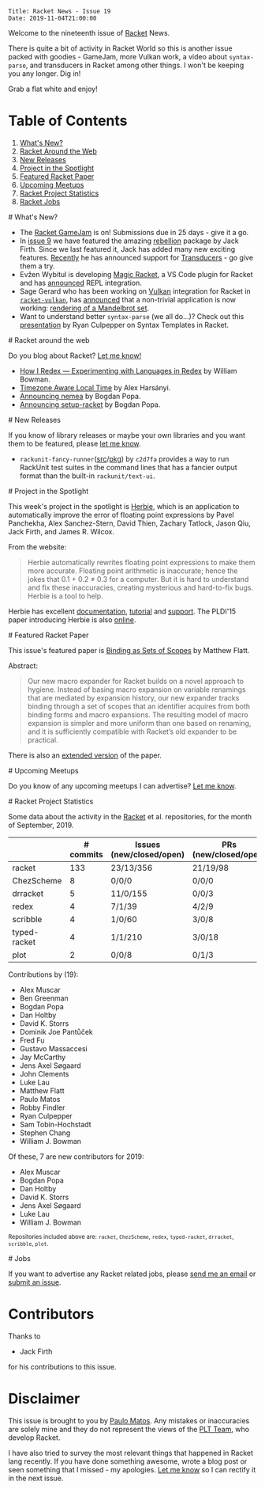     Title: Racket News - Issue 19
    Date: 2019-11-04T21:00:00

Welcome to the nineteenth issue of [Racket](https://www.racket-lang.org) News. 
	
There is quite a bit of activity in Racket World so this is another issue packed with goodies - GameJam, more Vulkan work, a video about `syntax-parse`, and transducers in Racket among other things. I won't be keeping you any longer. Dig in!

Grab a flat white and enjoy!

# Table of Contents

1. [What's New?](#whatsnew)
2. [Racket Around the Web](#aroundtheweb)
3. [New Releases](#newreleases)
4. [Project in the Spotlight](#spotlight)
5. [Featured Racket Paper](#featuredpaper)
6. [Upcoming Meetups](#meetups)
7. [Racket Project Statistics](#stats)
8. [Racket Jobs](#jobs)

<div id='whatsnew'/>
# What's New?

* The [Racket GameJam](https://itch.io/jam/racket-2019-gamejam) is on! Submissions due in 25 days - give it a go.
* In [issue 9](https://racket-news.com/2019/06/racket-news-issue-9.html#spotlight) we have featured the amazing [rebellion](https://github.com/jackfirth/rebellion) package by Jack Firth. Since we last featured it, Jack has added many new exciting features. [Recently](https://groups.google.com/d/msg/racket-users/AxNC_9Xivlo/HGr5wq6CAQAJ) he has announced support for [Transducers](https://docs.racket-lang.org/rebellion/Transducers.html) - go give them a try.
* Evžen Wybitul is developing [Magic Racket](https://github.com/Eugleo/magic-racket), a VS Code plugin for Racket and has [announced](https://groups.google.com/d/msg/racket-users/WTolfJ_Hy0Q/qY6ULdZ7AQAJ) REPL integration.
* Sage Gerard who has been working on [Vulkan](https://www.amd.com/de/technologies/vulkan) integration for Racket in [`racket-vulkan`](https://github.com/zyrolasting/racket-vulkan), has [announced](https://groups.google.com/d/msg/racket-users/-FZt-SoQWKU/8RK8zB6mBwAJ) that a non-trivial application is now working: [rendering of a Mandelbrot set](https://github.com/zyrolasting/racket-vulkan/blob/13b813280193ee8e885a522b5949e90c5f1ad5f0/examples/mandelbrot/mandelbrot.rkt).
* Want to understand better `syntax-parse` (we all do...)? Check out this [presentation](https://www.youtube.com/watch?v=im-iNri_3gg) by Ryan Culpepper on Syntax Templates in Racket. 

<div id='aroundtheweb'/>
# Racket around the web

Do you blog about Racket? [Let me know!](mailto:pmatos@linki.tools)

* [How I Redex — Experimenting with Languages in Redex](https://williamjbowman.com/blog/2019/10/06/how-i-redex-experimenting-with-languages-in-redex/) by William Bowman.
* [Timezone Aware Local Time](https://alex-hhh.github.io/2019/10/local-time.html) by Alex Harsányi.
* [Announcing nemea](https://defn.io/2019/10/31/ann-nemea/) by Bogdan Popa.
* [Announcing setup-racket](https://defn.io/2019/11/03/ann-setup-racket/) by Bogdan Popa.

<div id='newreleases'/>
# New Releases

If you know of library releases or maybe your own libraries and you want them to be featured, please [let me know](mailto:pmatos@linki.tools).

* `rackunit-fancy-runner`([src](https://github.com/c2d7fa/rackunit-fancy-runner/)/[pkg](https://pkgs.racket-lang.org/package/rackunit-fancy-runner)) by `c2d7fa` provides a way to run RackUnit test suites in the command lines that has a fancier output format than the built-in `rackunit/text-ui`.

<div id='spotlight'/>
# Project in the Spotlight

This week's project in the spotlight is [Herbie](https://herbie.uwplse.org/), which is an application to automatically improve the error of floating point expressions by Pavel Panchekha, Alex Sanchez-Stern, David Thien, Zachary Tatlock, Jason Qiu, Jack Firth, and James R. Wilcox.

From the website:

> Herbie automatically rewrites floating point expressions to make them more accurate. Floating point arithmetic is inaccurate; hence the jokes that 0.1 + 0.2 ≠ 0.3 for a computer. But it is hard to understand and fix these inaccuracies, creating mysterious and hard-to-fix bugs. Herbie is a tool to help. 

Herbie has excellent [documentation](https://herbie.uwplse.org/doc.html), [tutorial](https://herbie.uwplse.org/doc/latest/tutorial.html) and [support](https://mailman.cs.washington.edu/mailman/listinfo/herbie). The PLDI'15 paper introducing Herbie is also [online](https://herbie.uwplse.org/pldi15.html).

<div id='featuredpaper'/>
# Featured Racket Paper

This issue's featured paper is [Binding as Sets of Scopes](https://drive.google.com/open?id=13CJsXS12vX3X-r9EnfMQRDl0BBoQMxHr) by Matthew Flatt.

Abstract:

> Our new macro expander for Racket builds on a novel approach to hygiene. Instead of basing macro expansion on variable renamings that are mediated by expansion history, our new expander tracks binding through a set of scopes that an identifier acquires from both binding forms and macro expansions. The resulting model of macro expansion is simpler and more uniform than one based on renaming, and it is sufficiently compatible with Racket’s old expander to be practical.

There is also an [extended version](https://www.cs.utah.edu/plt/scope-sets/) of the paper.

<div id='meetups'/>
# Upcoming Meetups

Do you know of any upcoming meetups I can advertise? [Let me know](mailto:pmatos@linki.tools).

<div id='stats'/>
# Racket Project Statistics

Some data about the activity in the [Racket](https://github.com/racket) et al. repositories, for the month of September, 2019.

<!-- Repo racket -->
<!-- # Commits: 133 -->
<!-- Issues: 23/13/356 -->
<!-- PRs: 21/19/98 -->

<!-- Repo ChezScheme -->
<!-- # Commits: 8 -->
<!-- Issues: 0/0/0 -->
<!-- PRs: 0/0/0 -->

<!-- Repo drracket -->
<!-- # Commits: 5 -->
<!-- Issues: 11/0/155 -->
<!-- PRs: 0/0/3 -->

<!-- Repo redex -->
<!-- # Commits: 4 -->
<!-- Issues: 7/1/39 -->
<!-- PRs: 4/2/9 -->

<!-- Repo scribble -->
<!-- # Commits: 4 -->
<!-- Issues: 1/0/60 -->
<!-- PRs: 2/2/9 -->

<!-- Repo typed-racket -->
<!-- # Commits: 4 -->
<!-- Issues: 1/1/210 -->
<!-- PRs: 3/0/18 -->

<!-- Repo plot -->
<!-- # Commits: 2 -->
<!-- Issues: 0/0/8 -->
<!-- PRs: 0/1/3 -->


<div class="table-wrapper">
<table class="fl-table">
<thead>
<tr><th></th><th># commits</th><th>Issues (new/closed/open)</th><th>PRs (new/closed/open)</th></tr>
</thead>
<tr><td>racket</td><td>133</td>          <td>23/13/356</td>        <td>21/19/98</td></tr>
<tr><td>ChezScheme</td><td>8</td>        <td>0/0/0</td>            <td>0/0/0</td></tr>
<tr><td>drracket</td><td>5</td>          <td>11/0/155</td>         <td>0/0/3</td></tr>
<tr><td>redex</td><td>4</td>             <td>7/1/39</td>           <td>4/2/9</td></tr>
<tr><td>scribble</td><td>4</td>          <td>1/0/60</td>           <td>3/0/8</td></tr>
<tr><td>typed-racket</td><td>4</td>      <td>1/1/210</td>          <td>3/0/18</td></tr>
<tr><td>plot</td><td>2</td>              <td>0/0/8</td>            <td>0/1/3</td></tr>
</table>
</div>

Contributions by (19):

* Alex Muscar
* Ben Greenman
* Bogdan Popa
* Dan Holtby
* David K. Storrs
* Dominik Joe Pantůček
* Fred Fu
* Gustavo Massaccesi
* Jay McCarthy
* Jens Axel Søgaard
* John Clements
* Luke Lau
* Matthew Flatt
* Paulo Matos
* Robby Findler
* Ryan Culpepper
* Sam Tobin-Hochstadt
* Stephen Chang
* William J. Bowman

Of these, 7 are new contributors for 2019:

* Alex Muscar
* Bogdan Popa
* Dan Holtby
* David K. Storrs
* Jens Axel Søgaard
* Luke Lau
* William J. Bowman

<small>Repositories included above are: `racket`, `ChezScheme`, `redex`, `typed-racket`, `drracket`, `scribble`, `plot`.</small>

<div id='jobs'/>
# Jobs

If you want to advertise any Racket related jobs, please [send me an email](mailto:pmatos@linki.tools) or [submit an issue](https://gitlab.com/racket-news/racket-news.gitlab.io/issues).

# Contributors

Thanks to

* Jack Firth

for his contributions to this issue.

# Disclaimer

This issue is brought to you by [Paulo Matos](mailto:pmatos@linki.tools). Any mistakes or inaccuracies are solely mine and
they do not represent the views of the [PLT Team](http://www.racket-lang.org/team.html), who develop Racket.

I have also tried to survey the most relevant things that happened in Racket lang recently. If you have done something awesome, wrote a blog post or seen something that I missed - my apologies. [Let me know](mailto:pmatos@linki.tools) so I can rectify it in the next issue.
